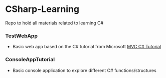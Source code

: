 # CSharp-Learning
Repo to hold all materials related to learning C#

### TestWebApp
- Basic web app based on the C# tutorial from Microsoft 
[MVC C# Tutorial](https://docs.microsoft.com/en-us/aspnet/core/tutorials/first-mvc-app/)

### ConsoleAppTutorial
- Basic console application to explore different C# functions/structures
